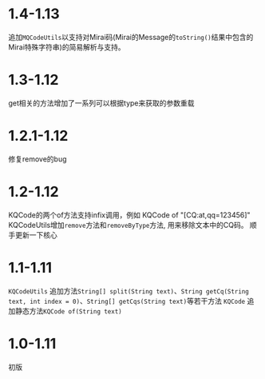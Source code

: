 
# 1.4-1.13
追加`MQCodeUtils`以支持对Mirai码(Mirai的Message的`toString()`结果中包含的Mirai特殊字符串)的简易解析与支持。

# 1.3-1.12
get相关的方法增加了一系列可以根据type来获取的参数重载

# 1.2.1-1.12
修复remove的bug

# 1.2-1.12
KQCode的两个of方法支持infix调用，例如 KQCode of "\[CQ:at,qq=123456]"
KQCodeUtils增加`remove`方法和`removeByType`方法, 用来移除文本中的CQ码。
顺手更新一下核心


# 1.1-1.11
`KQCodeUtils` 追加方法`String[] split(String text)`、`String getCq(String text, int index = 0)`、`String[] getCqs(String text)`等若干方法
`KQCode` 追加静态方法`KQCode of(String text)`
# 1.0-1.11
初版